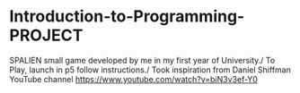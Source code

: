 # Introduction-to-Programming-PROJECT

SPALIEN small game developed by me in my first year of University./
To Play, launch in p5 follow instructions./
Took inspiration from Daniel Shiffman YouTube channel https://www.youtube.com/watch?v=biN3v3ef-Y0

